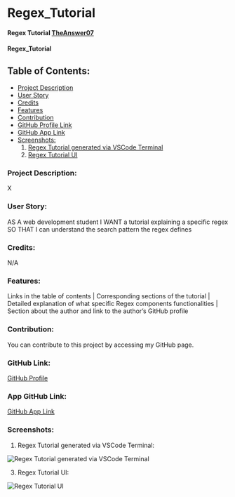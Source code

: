 # Regex_Tutorial

#### Regex Tutorial [TheAnswer07](https://github.com/TheAnswer07)

#### Regex_Tutorial

## Table of Contents:
* [Project Description](#project-description)
* [User Story](#username)
* [Credits](#credits)
* [Features](#features)
* [Contribution](#contribution)
* [GitHub Profile Link](#github-profile)
* [GitHub App Link](#app-github-link)
* [Screenshots:](#screenshots)
    1. [Regex Tutorial generated via VSCode Terminal](#Regex-Tutorial-generated-via-VSCode-Terminal)
    3. [Regex Tutorial UI](#Regex-Tutorial-UI)



### Project Description:

X

### User Story:

AS A web development student
I WANT a tutorial explaining a specific regex
SO THAT I can understand the search pattern the regex defines

### Credits:

N/A

### Features:

Links in the table of contents | Corresponding sections of the tutorial | 
Detailed explanation of what specific Regex components functionalities | Section about the author and link to the author’s GitHub profile


### Contribution:

You can contribute to this project by accessing my GitHub page.

### GitHub Link:

[GitHub Profile](https://github.com/TheAnswer07)

### App GitHub Link:

[GitHub App Link](https://theanswer07.github.io/Regex_Tutorial/)


### Screenshots:


1. Regex Tutorial generated via VSCode Terminal:

![Regex Tutorial generated via VSCode Terminal](screenshots/ "Regex Tutorial generated via VSCode Terminal")

3. Regex Tutorial UI:

![Regex Tutorial UI](screenshots/ "Regex Tutorial UI")